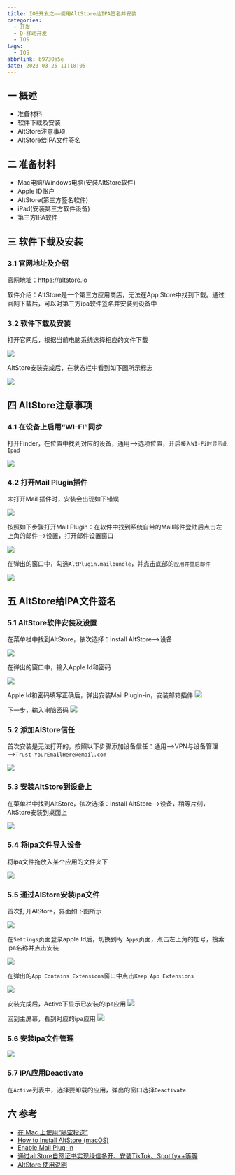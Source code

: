 ```yaml
---
title: IOS开发之——使用AltStore给IPA签名并安装
categories:
  - 开发
  - D-移动开发
  - IOS
tags:
  - IOS
abbrlink: b9730a5e
date: 2023-03-25 11:18:05
---
```

## 一 概述

* 准备材料
* 软件下载及安装
* AltStore注意事项
* AltStore给IPA文件签名

<!--more-->

## 二 准备材料

* Mac电脑/Windows电脑(安装AltStore软件)
* Apple ID账户
* AltStore(第三方签名软件)
* iPad(安装第三方软件设备)
* 第三方IPA软件

## 三 软件下载及安装

### 3.1 官网地址及介绍

官网地址：https://altstore.io

软件介绍：AltStore是一个第三方应用商店，无法在App Store中找到下载。通过官网下载后，可以对第三方ipa软件签名并安装到设备中

### 3.2 软件下载及安装

打开官网后，根据当前电脑系统选择相应的文件下载

![][1]

AltStore安装完成后，在状态栏中看到如下图所示标志

![][2]

## 四 AltStore注意事项

### 4.1 在设备上启用“WI-FI”同步


打开Finder，在位置中找到对应的设备，通用—>选项位置，开启`接入WI-Fi时显示此Ipad`

![][3]

### 4.2  打开Mail Plugin插件

未打开Mail 插件时，安装会出现如下错误

![][4]

按照如下步骤打开Mail Plugin：在软件中找到系统自带的Mail邮件登陆后点击左上角的邮件—>设置，打开邮件设置窗口

![][5]

在弹出的窗口中，勾选`AltPlugin.mailbundle`，并点击底部的`应用并重启邮件`

![][6]

## 五 AltStore给IPA文件签名

### 5.1 AltStore软件安装及设置

在菜单栏中找到AltStore，依次选择：Install AltStore——>设备

![][2]

在弹出的窗口中，输入Apple Id和密码

![][7]

Apple Id和密码填写正确后，弹出安装Mail Plugin-in，安装邮箱插件
![][8]

下一步，输入电脑密码
![][9]

### 5.2  添加AlStore信任

首次安装是无法打开的，按照以下步骤添加设备信任：通用——>VPN与设备管理——>`Trust YourEmailHere@email.com`

![][10]

### 5.3 安装AltStore到设备上

在菜单栏中找到AltStore，依次选择：Install AltStore——>设备，稍等片刻，AltStore安装到桌面上

![][11]

### 5.4 将ipa文件导入设备

将ipa文件拖放入某个应用的文件夹下

![][12]

### 5.5 通过AlStore安装ipa文件

首次打开AlStore，界面如下图所示

![][13]

在`Settings`页面登录apple Id后，切换到`My Apps`页面，点击左上角的加号，搜索ipa名称并点击安装

![][14]

在弹出的`App Contains Extensions`窗口中点击`Keep App Extensions`

![][15]

安装完成后，Active下显示已安装的ipa应用
![][16]

回到主屏幕，看到对应的ipa应用
![][17]

### 5.6 安装ipa文件管理
![][18]

### 5.7 IPA应用Deactivate

在`Active`列表中，选择要卸载的应用，弹出的窗口选择`Deactivate`

## 六 参考

* [在 Mac 上使用“隔空投送”](https://support.apple.com/zh-cn/HT203106)
* [How to Install AltStore (macOS)](https://faq.altstore.io/getting-started/how-to-install-altstore-macos)
* [Enable Mail Plug-in](https://faq.altstore.io/getting-started/how-to-install-altstore-macos/enable-mail-plug-in)
* [通过altStore自签证书实现绿信多开、安装TikTok、Spotify++等等](https://mp.weixin.qq.com/s?__biz=Mzg4MjE2NzYzNg==&mid=2247485182&idx=1&sn=4e67a347638e88763e2d64607bc7b3bc&chksm=cf5b9cc5f82c15d3d0b078b3178042d066ff4687a9e3f37e25aa96ee8ed270865596dbbf40f8&scene=27)
* [AltStore 使用说明](http://www.xiaoji001.com/altstore/index.win.html)




[1]:https://jsd.onmicrosoft.cn/gh/PGzxc/CDN/blog-ios/ios-alstore-software-download.png
[2]:https://jsd.onmicrosoft.cn/gh/PGzxc/CDN/blog-ios/ios-alstore-install-alstore.png
[3]:https://jsd.onmicrosoft.cn/gh/PGzxc/CDN/blog-ios/ios-alstore-install-ipad-enable-wifi.png
[4]:https://jsd.onmicrosoft.cn/gh/PGzxc/CDN/blog-ios/ios-alstore-install-alstore-not-connect-mail.png
[5]:https://jsd.onmicrosoft.cn/gh/PGzxc/CDN/blog-ios/ios-alstore-install-alstore-not-mail-open-manager.png
[6]:https://jsd.onmicrosoft.cn/gh/PGzxc/CDN/blog-ios/ios-alstore-install-alstore-not-connect-bundle.png
[7]:https://jsd.onmicrosoft.cn/gh/PGzxc/CDN/blog-ios/ios-alstore-software-apple-id-login.png
[8]:https://jsd.onmicrosoft.cn/gh/PGzxc/CDN/blog-ios/ios-alstore-software-install-plugin.png
[9]:https://jsd.onmicrosoft.cn/gh/PGzxc/CDN/blog-ios/ios-alstore-software-login-user.png
[10]:https://jsd.onmicrosoft.cn/gh/PGzxc/CDN/blog-ios/ios-alstore-ipad-trust-app.png
[11]:https://jsd.onmicrosoft.cn/gh/PGzxc/CDN/blog-ios/ios-alstore-ipad-install.png
[12]:https://jsd.onmicrosoft.cn/gh/PGzxc/CDN/blog-ios/ios-alstore-install-ipa-to-ipad-folder.png
[13]:https://jsd.onmicrosoft.cn/gh/PGzxc/CDN/blog-ios/ios-alstore-open-first-view.png
[14]:https://jsd.onmicrosoft.cn/gh/PGzxc/CDN/blog-ios/ios-alstore-search-add-ipa.png
[15]:https://jsd.onmicrosoft.cn/gh/PGzxc/CDN/blog-ios/ios-alstore-install-extensions-keep.png
[16]:https://jsd.onmicrosoft.cn/gh/PGzxc/CDN/blog-ios/ios-alstore-install-ipa-finish.png
[17]:https://jsd.onmicrosoft.cn/gh/PGzxc/CDN/blog-ios/ios-alstore-install-home-view.png
[18]:https://jsd.onmicrosoft.cn/gh/PGzxc/CDN/blog-ios/ios-alstore-app-manager.png